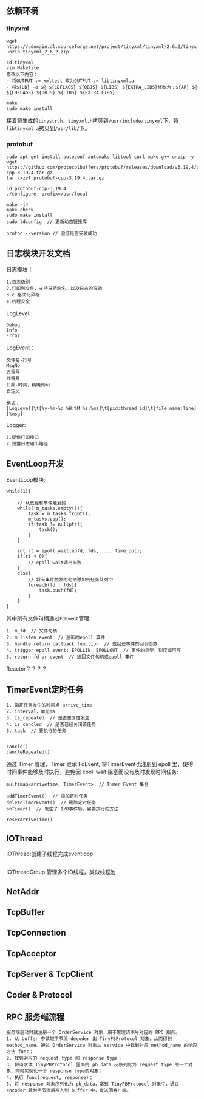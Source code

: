 ## 依赖环境
### tinyxml
```
wget https://udomain.dl.sourceforge.net/project/tinyxml/tinyxml/2.6.2/tinyxml_2_6_2.zip
unzip tinyxml_2_6_2.zip

cd tinyxml
vim Makefile
修改以下内容：
- 将OUTPUT := xmltest 改为OUTPUT := libtinyxml.a
- 将${LD} -o $@ ${LDFLAGS} ${OBJS} ${LIBS} ${EXTRA_LIBS}修改为：${AR} $@ ${LDFLAGS} ${OBJS} ${LIBS} ${EXTRA_LIBS}

make
sudo make install
```
接着将生成的`tinystr.h`、`tinyxml.h`拷贝到`/usr/include/tinyxml`下，将`libtinyxml.a`拷贝到`/usr/lib/`下。

### protobuf
```
sudo apt-get install autoconf automake libtool curl make g++ unzip -y
wget  https://github.com/protocolbuffers/protobuf/releases/download/v3.19.4/protobuf-cpp-3.19.4.tar.gz
tar -xzvf protobuf-cpp-3.19.4.tar.gz

cd protobuf-cpp-3.19.4
./configure -prefix=/usr/local

make -j4 
make check
sudo make install
sudo ldconfig  // 更新动态链接库

protoc --version // 验证是否安装成功
```

## 日志模块开发文档
日志模块：
```
1.日志级别
2.打印到文件，支持日期命名，以及日志的滚动
3.c 格式化风格
4.线程安全
```

LogLevel：
```
Debug
Info
Error
```

LogEvent：
```
文件名-行号
MsgNo
进程号
线程号
日期-时间，精确到ms
自定义

格式：
[LogLevel]\t[%y-%m-%d %H:%M:%s.%ms]\t[pid:thread_id]\t[file_name:line][%msg]
```

Logger:
```
1.提供打印接口
2.设置日志输出路径
```

## EventLoop开发
EventLoop模块:
```
while(1){

    // 从已经有事件触发的
    while(!m_tasks.empty()){
        task = m_tasks.front();
        m_tasks.pop();
        if(task != nullptr){
            task();
        }
    }

    int rt = epoll_wait(epfd, fds, ..., time_out);
    if(rt < 0){
        // epoll wait调用失败
    }
    else{
        // 将有事件触发的句柄添加到任务队列中
        foreach(fd : fds){
            task.push(fd);
        }
    }
}
```

其中所有文件句柄通过`FdEvent`管理:
```
1. m_fd  // 文件句柄
2. m_listen_event  // 监听的epoll 事件
3. handle return callback function  // 返回还事件的回调函数
4. trigger epoll event: EPOLLIN, EPOLLOUT  // 事件的类型，刻度或可写
5. return fd or event  // 返回文件句柄或epoll 事件
```

Reactor？？？？


## TimerEvent定时任务
```
1. 指定任务发生的时间点 arrive_time
2. interval，单位ms
3. is_repeated  // 是否重复性发生
4. is_cancled  // 是否已经关闭该任务
5. task  // 要执行的任务


cancle()
cancleRepeated()
```

通过 Timer 管理，Timer 继承 FdEvent, 将TimerEvent也注册到 epoll 里，使得时间事件能够及时执行，避免因 epoll wait 阻塞而没有及时发现时间任务:
```
multimap<arrivetime, TimerEvent>  // Timer Event 集合

addTimerEvent()  // 添加定时任务
deleteTimerEvent()  // 删除定时任务
onTimer()  // 发生了 I/O事件后，需要执行的方法

reserArriveTime()
```

## IOThread
IOThread:创建子线程完成eventloop
```

```

IOThreadGroup:管理多个IO线程，类似线程池

## NetAddr

## TcpBuffer

## TcpConnection

## TcpAcceptor

## TcpServer & TcpClient

## Coder & Protocol

## RPC 服务端流程
```
服务端启动时就注册一个 OrderService 对象，用于管理请求号对应的 RPC 服务。
1. 从 buffer 中读取字节流 decoder 出 TinyPBProtocol 对象，从而得到 method_name。通过 OrderService 对象从 service 中找到对应 method_name 的响应方法 func；
2. 找到对应的 request type 和 response type；
3. 将请求体 TinyPBProtocol 里面的 pb_data 反序列化为 request type 的一个对象，同时实例化一个 response type的对象；
4. 执行 func(request, response)；
5. 将 response 对象序列化为 pb_data，塞到 TinyPBProtocol 对象中，通过 encoder 转为字节流后写入到 buffer 中，发送回客户端。
```